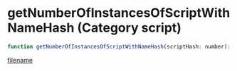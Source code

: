 # getNumberOfInstancesOfScriptWithNameHash (Category script)

```js
function getNumberOfInstancesOfScriptWithNameHash(scriptHash: number): number
```

[filename](getNumberOfInstancesOfScriptWithNameHash_m.md ':include')